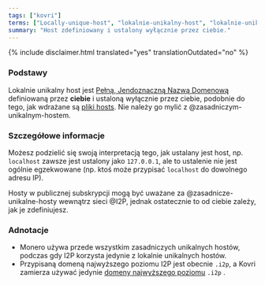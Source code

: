 ```yaml
---
tags: ["kovri"]
terms: ["Locally-unique-host", "lokalnie-unikalny-host", "lokalnie-unikalnego-hosta", "lokalnie-unikalnym-hostem", "lokalnie-unikalnym-hoście", "lokalnym-unikalnym-hostem", "lokalnego-unikalnego-hosta"]
summary: "Host zdefiniowany i ustalony wyłącznie przez ciebie."
---
```


{% include disclaimer.html translated="yes" translationOutdated="no" %}
### Podstawy

Lokalnie unikalny host jest [Pełną, Jendoznaczną Nazwą Domenową](https://en.wikipedia.org/wiki/FQDN) definiowaną przez **ciebie** i ustaloną wyłącznie przez ciebie, podobnie do tego, jak wdrażane są [pliki hosts](https://en.wikipedia.org/wiki/Hosts_(file)). Nie należy go mylić z @zasadniczym-unikalnym-hostem.

### Szczegółowe informacje

Możesz podzielić się swoją interpretacją tego, jak ustalany jest host, np. `localhost` zawsze jest ustalony jako `127.0.0.1`, ale to ustalenie nie jest ogólnie egzekwowane (np. ktoś może przypisać `localhost` do dowolnego adresu IP).

Hosty w publicznej subskrypcji mogą być uważane za @zasadnicze-unikalne-hosty wewnątrz sieci @I2P, jednak ostatecznie to od ciebie zależy, jak je zdefiniujesz.

### Adnotacje

- Monero używa przede wszystkim zasadniczych unikalnych hostów, podczas gdy I2P korzysta jedynie z lokalnie unikalnych hostów.
- Przypisaną domeną najwyższego poziomu I2P jest obecnie `.i2p`, a Kovri zamierza używać jedynie [domeny najwyższego poziomu](https://en.wikipedia.org/wiki/Top_level_domain) `.i2p` .
